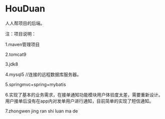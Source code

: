 ﻿# HouDuan
人人帮项目的后端。

注：项目说明：

1.maven管理项目

2.tomcat9

3.jdk8

4.mysql5 //连接的远程数据库服务器。

5.springmvc+spring+mybatis

6.实现了基本的业务需求，在接单通知功能模块用户体验度太差，需要重新设计。用户接单后没有在app内对发单用户进行通知，目前简单的实现了短信通知。

7.zhongwen jing ran shi luan ma de 
